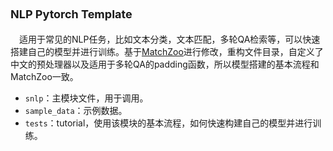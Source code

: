# <font size=4>NLP Pytorch Template</font>

&emsp;适用于常见的NLP任务，比如文本分类，文本匹配，多轮QA检索等，可以快速搭建自己的模型并进行训练。基于[MatchZoo]( https://github.com/NTMC-Community/MatchZoo )进行修改，重构文件目录，自定义了中文的预处理器以及适用于多轮QA的padding函数，所以模型搭建的基本流程和MatchZoo一致。



- `snlp`：主模块文件，用于调用。
- `sample_data`：示例数据。
- `tests`：tutorial，使用该模块的基本流程，如何快速构建自己的模型并进行训练。

